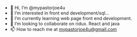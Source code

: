 - 👋 Hi, I’m @mypastorjoe4u
- 👀 I’m interested in front end development/sql...
- 🌱 I’m currently learning web page front end development.
- 💞️ I’m looking to collaborate on ridux. React and java
- 📫 How to reach me at mypastorjoe4u@gmail.com


<!---
mypastorjoe4u/mypastorjoe4u is a ✨ special ✨ repository because its `README.md` (this file) appears on your GitHub profile.
You can click the Preview link to take a look at your changes.
--->
